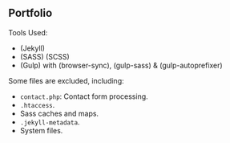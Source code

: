 ## Portfolio

Tools Used:

* (Jekyll)
* (SASS) (SCSS)
* (Gulp) with (browser-sync), (gulp-sass) & (gulp-autoprefixer)

Some files are excluded, including:

* `contact.php`: Contact form processing.
* `.htaccess`.
* Sass caches and maps.
* `.jekyll-metadata`.
* System files.
